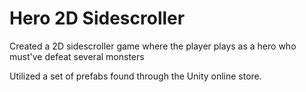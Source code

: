 # Hero 2D Sidescroller
 Created a 2D sidescroller game where the player plays as a hero who must've defeat several monsters


Utilized a set of prefabs found through the Unity online store.